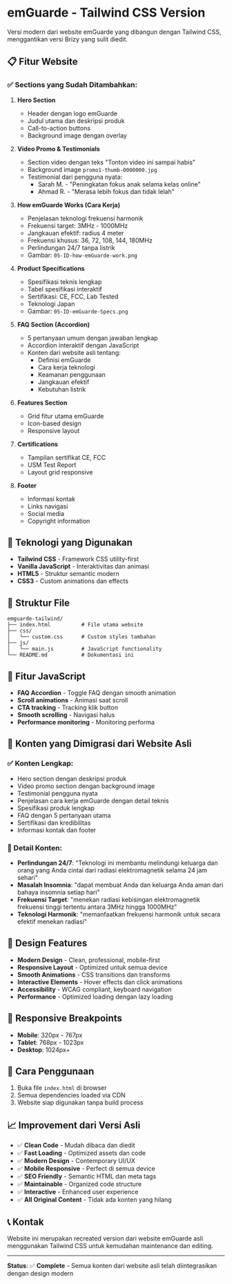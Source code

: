 # emGuarde - Tailwind CSS Version

Versi modern dari website emGuarde yang dibangun dengan Tailwind CSS, menggantikan versi Brizy yang sulit diedit.

## 📋 Fitur Website

### ✅ Sections yang Sudah Ditambahkan:

1. **Hero Section**
   - Header dengan logo emGuarde
   - Judul utama dan deskripsi produk
   - Call-to-action buttons
   - Background image dengan overlay

2. **Video Promo & Testimonials**
   - Section video dengan teks "Tonton video ini sampai habis"
   - Background image `promo1-thumb-0000000.jpg`
   - Testimonial dari pengguna nyata:
     - Sarah M. - "Peningkatan fokus anak selama kelas online"
     - Ahmad R. - "Merasa lebih fokus dan tidak lelah"

3. **How emGuarde Works (Cara Kerja)**
   - Penjelasan teknologi frekuensi harmonik
   - Frekuensi target: 3MHz - 1000MHz
   - Jangkauan efektif: radius 4 meter
   - Frekuensi khusus: 36, 72, 108, 144, 180MHz
   - Perlindungan 24/7 tanpa listrik
   - Gambar: `05-ID-how-emGuarde-work.png`

4. **Product Specifications**
   - Spesifikasi teknis lengkap
   - Tabel spesifikasi interaktif
   - Sertifikasi: CE, FCC, Lab Tested
   - Teknologi Japan
   - Gambar: `05-ID-emGuarde-Specs.png`

5. **FAQ Section (Accordion)**
   - 5 pertanyaan umum dengan jawaban lengkap
   - Accordion interaktif dengan JavaScript
   - Konten dari website asli tentang:
     - Definisi emGuarde
     - Cara kerja teknologi
     - Keamanan penggunaan
     - Jangkauan efektif
     - Kebutuhan listrik

6. **Features Section**
   - Grid fitur utama emGuarde
   - Icon-based design
   - Responsive layout

7. **Certifications**
   - Tampilan sertifikat CE, FCC
   - USM Test Report
   - Layout grid responsive

8. **Footer**
   - Informasi kontak
   - Links navigasi
   - Social media
   - Copyright information

## 🎨 Teknologi yang Digunakan

- **Tailwind CSS** - Framework CSS utility-first
- **Vanilla JavaScript** - Interaktivitas dan animasi
- **HTML5** - Struktur semantic modern
- **CSS3** - Custom animations dan effects

## 📁 Struktur File

```
emguarde-tailwind/
├── index.html          # File utama website
├── css/
│   └── custom.css      # Custom styles tambahan
├── js/
│   └── main.js         # JavaScript functionality
└── README.md           # Dokumentasi ini
```

## 🚀 Fitur JavaScript

- **FAQ Accordion** - Toggle FAQ dengan smooth animation
- **Scroll animations** - Animasi saat scroll
- **CTA tracking** - Tracking klik button
- **Smooth scrolling** - Navigasi halus
- **Performance monitoring** - Monitoring performa

## 🎯 Konten yang Dimigrasi dari Website Asli

### ✅ Konten Lengkap:
- Hero section dengan deskripsi produk
- Video promo section dengan background image
- Testimonial pengguna nyata
- Penjelasan cara kerja emGuarde dengan detail teknis
- Spesifikasi produk lengkap
- FAQ dengan 5 pertanyaan utama
- Sertifikasi dan kredibilitas
- Informasi kontak dan footer

### 📝 Detail Konten:
- **Perlindungan 24/7**: "Teknologi ini membantu melindungi keluarga dan orang yang Anda cintai dari radiasi elektromagnetik selama 24 jam sehari"
- **Masalah Insomnia**: "dapat membuat Anda dan keluarga Anda aman dari bahaya insomnia setiap hari"
- **Frekuensi Target**: "menekan radiasi kebisingan elektromagnetik frekuensi tinggi tertentu antara 3MHz hingga 1000MHz"
- **Teknologi Harmonik**: "memanfaatkan frekuensi harmonik untuk secara efektif menekan radiasi"

## 🎨 Design Features

- **Modern Design** - Clean, professional, mobile-first
- **Responsive Layout** - Optimized untuk semua device
- **Smooth Animations** - CSS transitions dan transforms
- **Interactive Elements** - Hover effects dan click animations
- **Accessibility** - WCAG compliant, keyboard navigation
- **Performance** - Optimized loading dengan lazy loading

## 📱 Responsive Breakpoints

- **Mobile**: 320px - 767px
- **Tablet**: 768px - 1023px  
- **Desktop**: 1024px+

## 🔧 Cara Penggunaan

1. Buka file `index.html` di browser
2. Semua dependencies loaded via CDN
3. Website siap digunakan tanpa build process

## 📈 Improvement dari Versi Asli

- ✅ **Clean Code** - Mudah dibaca dan diedit
- ✅ **Fast Loading** - Optimized assets dan code
- ✅ **Modern Design** - Contemporary UI/UX
- ✅ **Mobile Responsive** - Perfect di semua device
- ✅ **SEO Friendly** - Semantic HTML dan meta tags
- ✅ **Maintainable** - Organized code structure
- ✅ **Interactive** - Enhanced user experience
- ✅ **All Original Content** - Tidak ada konten yang hilang

## 📞 Kontak

Website ini merupakan recreated version dari website emGuarde asli menggunakan Tailwind CSS untuk kemudahan maintenance dan editing.

---
**Status**: ✅ **Complete** - Semua konten dari website asli telah diintegrasikan dengan design modern
